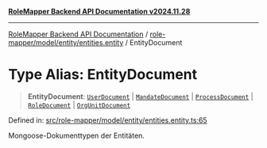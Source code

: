 [**RoleMapper Backend API Documentation v2024.11.28**](../../../../../README.md)

***

[RoleMapper Backend API Documentation](../../../../../modules.md) / [role-mapper/model/entity/entities.entity](../README.md) / EntityDocument

# Type Alias: EntityDocument

> **EntityDocument**: [`UserDocument`](../../user.entity/type-aliases/UserDocument.md) \| [`MandateDocument`](../../mandates.entity/type-aliases/MandateDocument.md) \| [`ProcessDocument`](../../process.entity/type-aliases/ProcessDocument.md) \| [`RoleDocument`](../../roles.entity/type-aliases/RoleDocument.md) \| [`OrgUnitDocument`](../../org-unit.entity/type-aliases/OrgUnitDocument.md)

Defined in: [src/role-mapper/model/entity/entities.entity.ts:65](https://github.com/FlowCraft-AG/RoleMapper/blob/2e49de298fb7aea6638be4e21aef4b51c0753b47/backend/src/role-mapper/model/entity/entities.entity.ts#L65)

Mongoose-Dokumenttypen der Entitäten.
